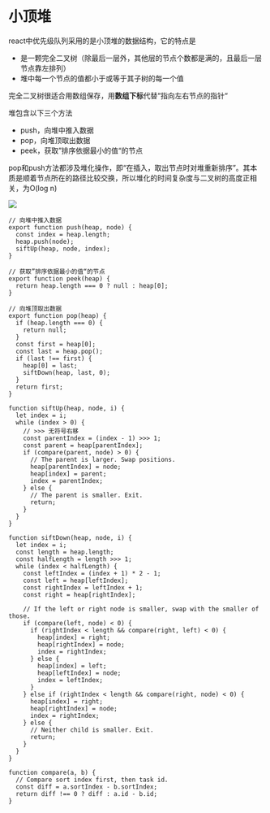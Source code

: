 
# 小顶堆

react中优先级队列采用的是小顶堆的数据结构，它的特点是
+ 是一颗完全二叉树（除最后一层外，其他层的节点个数都是满的，且最后一层节点靠左排列）
+ 堆中每一个节点的值都小于或等于其子树的每一个值

完全二叉树很适合用数组保存，用<b>数组下标</b>代替“指向左右节点的指针“

堆包含以下三个方法
+ push，向堆中推入数据
+ pop，向堆顶取出数据
+ peek，获取”排序依据最小的值“的节点

pop和push方法都涉及堆化操作，即“在插入，取出节点时对堆重新排序”。其本质是顺着节点所在的路径比较交换，所以堆化的时间复杂度与二叉树的高度正相关，为O(log n)

![](https://bkimg.cdn.bcebos.com/pic/1f178a82b9014a90f603e263f33a2e12b31bb1514095?x-bce-process=image/watermark,image_d2F0ZXIvYmFpa2U5Mg==,g_7,xp_5,yp_5/format,f_auto)

````
// 向堆中推入数据
export function push(heap, node) {
  const index = heap.length;
  heap.push(node);
  siftUp(heap, node, index);
}

// 获取”排序依据最小的值“的节点
export function peek(heap) {
  return heap.length === 0 ? null : heap[0];
}

// 向堆顶取出数据
export function pop(heap) {
  if (heap.length === 0) {
    return null;
  }
  const first = heap[0];
  const last = heap.pop();
  if (last !== first) {
    heap[0] = last;
    siftDown(heap, last, 0);
  }
  return first;
}

function siftUp(heap, node, i) {
  let index = i;
  while (index > 0) {
    // >>> 无符号右移
    const parentIndex = (index - 1) >>> 1;
    const parent = heap[parentIndex];
    if (compare(parent, node) > 0) {
      // The parent is larger. Swap positions.
      heap[parentIndex] = node;
      heap[index] = parent;
      index = parentIndex;
    } else {
      // The parent is smaller. Exit.
      return;
    }
  }
}

function siftDown(heap, node, i) {
  let index = i;
  const length = heap.length;
  const halfLength = length >>> 1;
  while (index < halfLength) {
    const leftIndex = (index + 1) * 2 - 1;
    const left = heap[leftIndex];
    const rightIndex = leftIndex + 1;
    const right = heap[rightIndex];

    // If the left or right node is smaller, swap with the smaller of those.
    if (compare(left, node) < 0) {
      if (rightIndex < length && compare(right, left) < 0) {
        heap[index] = right;
        heap[rightIndex] = node;
        index = rightIndex;
      } else {
        heap[index] = left;
        heap[leftIndex] = node;
        index = leftIndex;
      }
    } else if (rightIndex < length && compare(right, node) < 0) {
      heap[index] = right;
      heap[rightIndex] = node;
      index = rightIndex;
    } else {
      // Neither child is smaller. Exit.
      return;
    }
  }
}

function compare(a, b) {
  // Compare sort index first, then task id.
  const diff = a.sortIndex - b.sortIndex;
  return diff !== 0 ? diff : a.id - b.id;
}
````